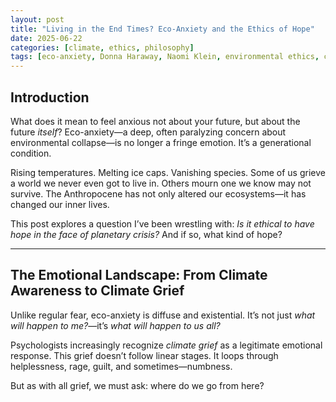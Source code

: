 ```yaml
---
layout: post
title: "Living in the End Times? Eco-Anxiety and the Ethics of Hope"
date: 2025-06-22
categories: [climate, ethics, philosophy]
tags: [eco-anxiety, Donna Haraway, Naomi Klein, environmental ethics, climate grief, hope]
---
```


## Introduction

What does it mean to feel anxious not about your future, but about the future *itself*? Eco-anxiety—a deep, often paralyzing concern about environmental collapse—is no longer a fringe emotion. It’s a generational condition.

Rising temperatures. Melting ice caps. Vanishing species. Some of us grieve a world we never even got to live in. Others mourn one we know may not survive. The Anthropocene has not only altered our ecosystems—it has changed our inner lives.

This post explores a question I’ve been wrestling with: *Is it ethical to have hope in the face of planetary crisis?* And if so, what kind of hope?

---

## The Emotional Landscape: From Climate Awareness to Climate Grief

Unlike regular fear, eco-anxiety is diffuse and existential. It’s not just *what will happen to me?*—it’s *what will happen to us all?* 

Psychologists increasingly recognize *climate grief* as a legitimate emotional response. This grief doesn’t follow linear stages. It loops through helplessness, rage, guilt, and sometimes—numbness.

But as with all grief, we must ask: where do we go from here?

